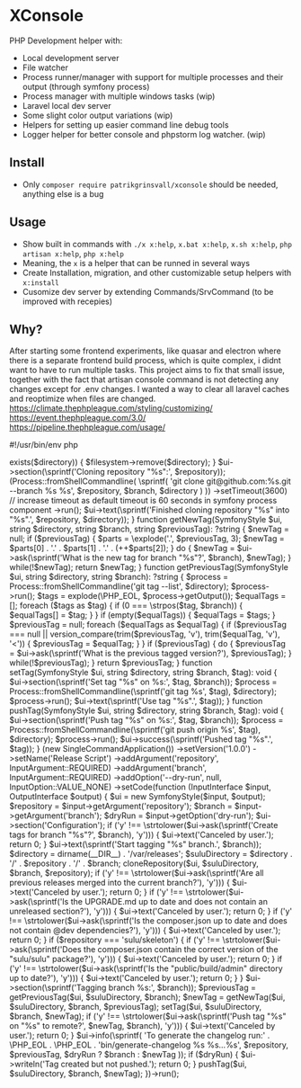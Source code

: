 # XConsole

PHP Development helper with:
- Local development server
- File watcher 
- Process runner/manager with support for multiple processes and their output (through symfony process) 
- Process manager with multiple windows tasks (wip)
- Laravel local dev server 
- Some slight color output variations (wip)
- Helpers for setting up easier command line debug tools
- Logger helper for better console and phpstorm log watcher. (wip)

## Install
- Only `composer require patrikgrinsvall/xconsole` should be needed, anything else is a bug
   

## Usage
- Show built in commands with `./x x:help`, `x.bat x:help`, `x.sh x:help`, `php artisan x:help`, `php x:help`
- Meaning, the `x` is a helper that can be runned in several ways
- Create Installation, migration, and other customizable setup helpers with `x:install`
- Cusomize dev server by extending Commands/SrvCommand (to be improved with recepies)


## Why?
After starting some frontend experiments, like quasar and electron where there is a separate frontend build process, which is quite complex, i didnt want to have to run multiple tasks. This project aims to fix that small issue, together with the fact that artisan console command is not detecting any changes except for .env changes. I wanted a way to clear all laravel caches and reoptimize when files are changed.
https://climate.thephpleague.com/styling/customizing/
https://event.thephpleague.com/3.0/
https://pipeline.thephpleague.com/usage/

#!/usr/bin/env php
<?php

use Symfony\Component\Console\Input\InputArgument;
use Symfony\Component\Console\Input\InputInterface;
use Symfony\Component\Console\Input\InputOption;
use Symfony\Component\Console\Output\OutputInterface;
use Symfony\Component\Console\SingleCommandApplication;
use Symfony\Component\Console\Style\SymfonyStyle;
use Symfony\Component\Filesystem\Filesystem;
use Symfony\Component\Process\Process;

require __DIR__.'/../vendor/autoload.php';

function cloneRepository(SymfonyStyle $ui, string $directory, string $branch, string $repository): void
{
    $filesystem = new Filesystem();
    if ($filesystem->exists($directory)) {
        $filesystem->remove($directory);
    }

    $ui->section(\sprintf('Cloning repository "%s":', $repository));
    (Process::fromShellCommandline(
        \sprintf(
            'git clone git@github.com:%s.git --branch %s %s',
            $repository,
            $branch,
            $directory
        )
    ))
        ->setTimeout(3600) // increase timeout as default timeout is 60 seconds in symfony process component
        ->run();

    $ui->text(\sprintf('Finished cloning repository "%s" into "%s".', $repository, $directory));
}

function getNewTag(SymfonyStyle $ui, string $directory, string $branch, string $previousTag): ?string
{
    $newTag = null;
    if ($previousTag) {
        $parts = \explode('.', $previousTag, 3);

        $newTag = $parts[0] . '.' . $parts[1] . '.' . (++$parts[2]);
    }

    do {
        $newTag = $ui->ask(\sprintf('What is the new tag for branch "%s"?', $branch), $newTag);
    } while(!$newTag);

    return $newTag;
}

function getPreviousTag(SymfonyStyle $ui, string $directory, string $branch): ?string
{
    $process = Process::fromShellCommandline('git tag --list', $directory);
    $process->run();
    $tags = explode(\PHP_EOL, $process->getOutput());

    $equalTags = [];
    foreach ($tags as $tag) {
        if (0 === \strpos($tag, $branch)) {
            $equalTags[] = $tag;
        }
    }

    if (empty($equalTags)) {
        $equalTags = $tags;
    }

    $previousTag = null;
    foreach ($equalTags as $equalTag) {
        if ($previousTag === null || version_compare(trim($previousTag, 'v'), trim($equalTag, 'v'), '<')) {
            $previousTag = $equalTag;
        }
    }

    if ($previousTag) {
        do {
            $previousTag = $ui->ask(\sprintf('What is the previous tagged version?'), $previousTag);
        } while(!$previousTag);
    }

    return $previousTag;
}

function setTag(SymfonyStyle $ui, string $directory, string $branch, $tag): void
{
    $ui->section(\sprintf('Set tag "%s" on %s:', $tag, $branch));
    $process = Process::fromShellCommandline(\sprintf('git tag %s', $tag), $directory);
    $process->run();
    $ui->text(\sprintf('Use tag "%s".', $tag));
}

function pushTag(SymfonyStyle $ui, string $directory, string $branch, $tag): void
{
    $ui->section(\sprintf('Push tag "%s" on %s:', $tag, $branch));
    $process = Process::fromShellCommandline(\sprintf('git push origin %s', $tag), $directory);
    $process->run();
    $ui->success(\sprintf('Pushed tag "%s".', $tag));
}

(new SingleCommandApplication())
    ->setVersion('1.0.0')
    ->setName('Release Script')
    ->addArgument('repository', InputArgument::REQUIRED)
    ->addArgument('branch', InputArgument::REQUIRED)
    ->addOption('--dry-run', null, InputOption::VALUE_NONE)
    ->setCode(function (InputInterface $input, OutputInterface $output) {
        $ui = new SymfonyStyle($input, $output);
        $repository = $input->getArgument('repository');
        $branch = $input->getArgument('branch');
        $dryRun = $input->getOption('dry-run');

        $ui->section('Configuration');

        if ('y' !== \strtolower($ui->ask(\sprintf('Create tags for branch "%s"?', $branch), 'y'))) {
            $ui->text('Canceled by user.');

            return 0;
        }

        $ui->text(\sprintf('Start tagging "%s" branch.', $branch));

        $directory = dirname(__DIR__) . '/var/releases';
        $suluDirectory = $directory . '/' . $repository . '/' . $branch;

        cloneRepository($ui, $suluDirectory, $branch, $repository);

        if ('y' !== \strtolower($ui->ask(\sprintf('Are all previous releases merged into the current branch?'), 'y'))) {
            $ui->text('Canceled by user.');

            return 0;
        }

        if ('y' !== \strtolower($ui->ask(\sprintf('Is the UPGRADE.md up to date and does not contain an unreleased section?'), 'y'))) {
            $ui->text('Canceled by user.');

            return 0;
        }

        if ('y' !== \strtolower($ui->ask(\sprintf('Is the composer.json up to date and does not contain @dev dependencies?'), 'y'))) {
            $ui->text('Canceled by user.');

            return 0;
        }

        if ($repository === 'sulu/skeleton') {
            if ('y' !== \strtolower($ui->ask(\sprintf('Does the composer.json contain the correct version of the "sulu/sulu" package?'), 'y'))) {
                $ui->text('Canceled by user.');

                return 0;
            }

            if ('y' !== \strtolower($ui->ask(\sprintf('Is the "public/build/admin" directory up to date?'), 'y'))) {
                $ui->text('Canceled by user.');

                return 0;
            }
        }

        $ui->section(\sprintf('Tagging branch %s:', $branch));
        $previousTag = getPreviousTag($ui, $suluDirectory, $branch);
        $newTag = getNewTag($ui, $suluDirectory, $branch, $previousTag);
        setTag($ui, $suluDirectory, $branch, $newTag);

        if ('y' !== \strtolower($ui->ask(\sprintf('Push tag "%s" on "%s" to remote?', $newTag, $branch), 'y'))) {
            $ui->text('Canceled by user.');

            return 0;
        }

        $ui->info(\sprintf(
            'To generate the changelog run:' . \PHP_EOL . \PHP_EOL . 'bin/generate-changelog %s %s...%s',
            $repository,
            $previousTag,
            $dryRun ? $branch : $newTag
        ));

        if ($dryRun) {
            $ui->writeln('Tag created but not pushed.');

            return 0;
        }

        pushTag($ui, $suluDirectory, $branch, $newTag);
    })->run();